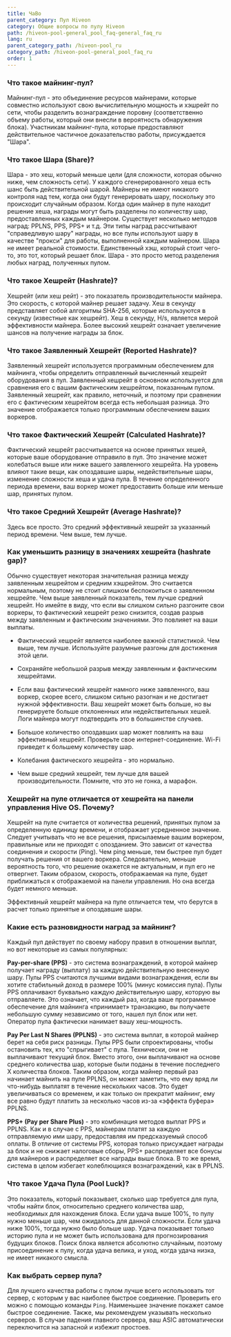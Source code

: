 ```yaml
---
title: ЧаВо
parent_category: Пул Hiveon
category: Общие вопросы по пулу Hiveon
path: /hiveon-pool-general_pool_faq-general_faq_ru
lang: ru
parent_category_path: /hiveon-pool_ru
category_path: /hiveon-pool-general_pool_faq_ru
order: 1
---
```


### Что такое майнинг-пул?
Майнинг-пул - это объединение ресурсов майнерами, которые совместно используют свою вычислительную мощность и хэшрейт по сети, чтобы разделить вознаграждение поровну (соответственно объему работы, который они внесли в вероятность обнаружения блока). Участникам майнинг-пула, которые предоставляют действительное частичное доказательство работы, присуждается "Шара".

### Что такое Шара (Share)?
Шара - это хеш, который меньше цели (для сложности, которая обычно ниже, чем сложность сети). У каждого сгенерированного хеша есть шанс быть действительной шарой. Майнеры не имеют никакого контроля над тем, когда они будут генерировать шару, поскольку это происходит случайным образом. Когда один майнер в пуле находит решение хеша, награды могут быть разделены по количеству шар, предоставленных каждым майнером. Существует несколько методов наград: PPLNS, PPS, PPS+ и т.д. Эти типы наград рассчитывают "справедливую шару" награды, но все пулы используют шару в качестве "прокси" для работы, выполненной каждым майнером. Шара не имеет реальной стоимости. Единственный хэш, который стоит чего-то, это тот, который решает блок. Шара - это просто метод разделения любых наград, полученных пулом.

### Что такое Хешрейт (Hashrate)?
Хешрейт (или хеш рейт) - это показатель производительности майнера. Это скорость, с которой майнер решает задачу. Хеш в секунду представляет собой алгоритмы SHA-256, которые используются в секунду (известные как хешрейт). Хеш в секунду, H/s, является мерой эффективности майнера. Более высокий хешрейт означает увеличение шансов на получение награды за блок.

### Что такое Заявленный Хешрейт (Reported Hashrate)?
Заявленный хешрейт используется программным обеспечением для майнинга, чтобы определить отправленный вычисленный хешрейт оборудования в пул. Заявленный хешрейт в основном используется для сравнения его с вашим фактическим хешрейтом, показанным пулом. Заявленный хешрейт, как правило, неточный, и поэтому при сравнении его с фактическим хешрейтом всегда есть небольшая разница. Это значение отображается только программным обеспечением ваших воркеров.

### Что такое Фактический Хешрейт (Calculated Hashrate)?
Фактический хешрейт рассчитывается на основе принятых хешей, которые ваше оборудование отправило в пул. Это значение может колебаться выше или ниже вашего заявленного хешрейта. На уровень влияют такие вещи, как опоздавшие шары, недействительные шары, изменение сложности хеша и удача пула. В течение определенного периода времени, ваш воркер может предоставить больше или меньше шар, принятых пулом.

### Что такое Средний Хешрейт (Average Hashrate)?
Здесь все просто. Это средний эффективный хешрейт за указанный период времени. Чем выше, тем лучше.

### Как уменьшить разницу в значениях хешрейта (hashrate gap)?
Обычно существует некоторая значительная разница между заявленным хешрейтом и средним хэшрейтом. Это считается нормальным, поэтому не стоит слишком беспокоиться о заявленном хешрейте. Чем выше заявленный показатель, тем лучше средний хешрейт. Но имейте в виду, что если вы слишком сильно разгоните свои воркеры, то фактический хешрейт резко снизится, создав разрыв между заявленным и фактическим значениями. Это повлияет на ваши выплаты.

* Фактический хешрейт является наиболее важной статистикой. Чем выше, тем лучше. Используйте разумные разгоны для достижения этой цели.

* Сохраняйте небольшой разрыв между заявленным и фактическим хешрейтами.

* Если ваш фактический хешрейт намного ниже заявленного, ваш воркер, скорее всего, слишком сильно разогнан и не достигает нужной эффективности. Ваш хешрейт может быть больше, но вы генерируете больше отклоненных или недействительных хешей. Логи майнера могут подтвердить это в большинстве случаев.

* Большое количество опоздавших шар может повлиять на ваш эффективный хешрейт. Проверьте свое интернет-соединение. Wi-Fi приведет к большему количеству шар.

* Колебания фактического хешрейта - это нормально.

* Чем выше средний хешрейт, тем лучше для вашей производительности. Помните, что это не гонка, а марафон.

### Хешрейт на пуле отличается от хешрейта на панели управления Hive OS. Почему?
Хешрейт на пуле считается от количества решений, принятых пулом за определенную единицу времени, и отображает усредненное значение.
Следует учитывать что не все решения, присылаемые вашим воркером, правильные или не приходят с опозданием.
Это зависит от качества соединения и скорости (Ping). Чем ping меньше, тем быстрее пул будет получать решения от вашего воркера.
Следовательно, меньше вероятность того, что решение окажется не актуальным, и пул его не отвергнет. Таким образом, скорость, отображаемая на пуле, будет приближаться к отображаемой на панели управления. Но она всегда будет немного меньше.

Эффективный хешрейт майнера на пуле отличается тем, что берутся в расчет только принятые и опоздавшие шары.


### Какие есть разновидности наград за майнинг?
Каждый пул действует по своему набору правил в отношении выплат, но вот некоторые из самых популярных:

**Pay-per-share (PPS)** - это система вознаграждений, в которой майнер получает награду (выплату) за каждую действительную внесенную шару. Пулы PPS считаются лучшими видами вознаграждения, если вы хотите стабильный доход в размере 100% (минус комиссия пула). Пулы PPS оплачивают буквально каждую действительную шару, которую вы отправляете. Это означает, что каждый раз, когда ваше программное обеспечение для майнинга «принимает» транзакцию, вы получаете небольшую сумму независимо от того, нашел пул блок или нет. Оператор пула фактически нанимает вашу хеш-мощность.

**Pay Per Last N Shares (PPLNS)** - это система выплат, в которой майнер берет на себя риск разницы. Пулы PPS были спроектированы, чтобы остановить тех, кто "спрыгивает" с пула. Технически, они не выплачивают текущий блок. Вместо этого, они выплачивают на основе среднего количества шар, которые были поданы в течение последнего Х количества блоков. Таким образом, когда майнер первый раз начинает майнить на пуле PPLNS, он может заметить, что ему вряд ли что-нибудь выплатят в течение нескольких часов. Это будет увеличиваться со временем, и как только он прекратит майнинг, ему все равно будут платить за несколько часов из-за «эффекта буфера» PPLNS.

**PPS+ (Pay per Share Plus)** - это комбинация методов выплат PPS и PPLNS. Как и в случае с PPS, майнерам платят за каждую отправляемую ими шару, предоставляя им предсказуемый способ оплаты. В отличие от системы PPS, которая только присуждает награды за блок и не снижает налоговые сборы, PPS+ распределяет все бонусы для майнеров и распределяет все награды выше блока. В то же время, система в целом избегает колеблющихся вознаграждений, как в PPLNS.

### Что такое Удача Пула (Pool Luck)?
Это показатель, который показывает, сколько шар требуется для пула, чтобы найти блок, относительно среднего количества шар, необходимых для нахождения блока. Если удача выше 100%, то пулу нужно меньше шар, чем ожидалось для данной сложности. Если удача ниже 100%, тогда нужно было больше шар. Удача показывает только историю пула и не может быть использована для прогнозирования будущих блоков. Поиск блока является абсолютно случайным, поэтому присоединение к пулу, когда удача велика, и уход, когда удача низка, не имеет никакого смысла.

### Как выбрать сервер пула?
Для лучшего качества работы с пулом лучше всего использовать тот сервер, с которым у вас наиболее быстрое соединение. Проверить его можно с помощью команды `Ping`. Наименьшее значение покажет самое быстрое соединение. Также, мы рекомендуем указывать несколько серверов. В случае падения главного сервера, ваш ASIC автоматически переключится на запасной и избежит простоев.
